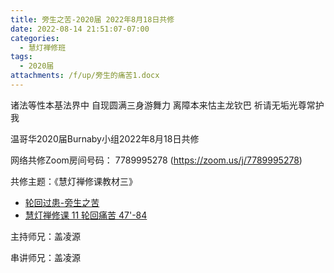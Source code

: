 ```yaml
---
title: 旁生之苦-2020届 2022年8月18日共修
date: 2022-08-14 21:51:07-07:00
categories:
  - 慧灯禅修班
tags:
  - 2020届
attachments: /f/up/旁生的痛苦1.docx
---
```

诸法等性本基法界中 自现圆满三身游舞力 离障本来怙主龙钦巴 祈请无垢光尊常护我

温哥华2020届Burnaby小组2022年8月18日共修

网络共修Zoom房间号码： 7789995278 (<https://zoom.us/j/7789995278>)

共修主题：《慧灯禅修课教材三》

* [轮回过患-旁生之苦](/f/up/旁生的痛苦1.docx)
* [慧灯禅修课 11 轮回痛苦 47'-84](https://www.youtube.com/watch?v=QW3HyEqYbf4&ab_channel=%E6%85%A7%E7%81%AF%E4%B9%8B%E5%85%89%E7%BD%91%E7%AB%99)


主持师兄：盖凌源

串讲师兄：盖凌源